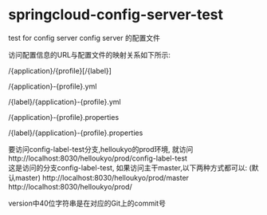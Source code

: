 # springcloud-config-server-test
test for config server
config server 的配置文件

访问配置信息的URL与配置文件的映射关系如下所示:
	
/{application}/{profile}[/{label}]
	
/{application}-{profile}.yml
	
/{label}/{application}-{profile}.yml
	
/{application}-{profile}.properties
	
/{label}/{application}-{profile}.properties

要访问config-label-test分支,helloukyo的prod环境, 就访问  http://localhost:8030/helloukyo/prod/config-label-test <br>
这是访问的分支config-label-test, 如果访问主干master,以下两种方式都可以: (默认master)
http://localhost:8030/helloukyo/prod/master
http://localhost:8030/helloukyo/prod/



version中40位字符串是在对应的Git上的commit号

